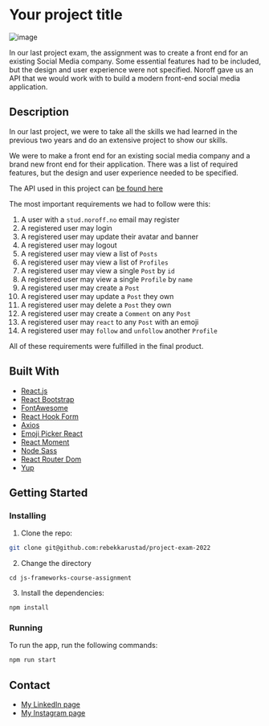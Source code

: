 # Your project title

![image](https://rebekkarustad.netlify.app/images/Project-exam.png)

In our last project exam, the assignment was to create a front end for an existing Social Media company. Some essential features had to be included, but the design and user experience were not specified. Noroff gave us an API that we would work with to build a modern front-end social media application.

## Description

In our last project, we were to take all the skills we had learned in the previous two years and do an extensive project to show our skills.

We were to make a front end for an existing social media company and a brand new front end for their application. There was a list of required features, but the design and user experience needed to be specified.

The API used in this project can [be found here](https://noroff-api-docs.netlify.app/)

The most important requirements we had to follow were this:

1. A user with a `stud.noroff.no` email may register
2. A registered user may login
3. A registered user may update their avatar and banner
4. A registered user may logout
5. A registered user may view a list of `Posts`
6. A registered user may view a list of `Profiles`
7. A registered user may view a single `Post` by `id`
8. A registered user may view a single `Profile` by `name`
9. A registered user may create a `Post`
10. A registered user may update a `Post` they own
11. A registered user may delete a `Post` they own
12. A registered user may create a `Comment` on any `Post`
13. A registered user may `react` to any `Post` with an emoji
14. A registered user may `follow` and `unfollow` another `Profile`

All of these requirements were fulfilled in the final product.

## Built With
- [React.js](https://reactjs.org/)
- [React Bootstrap](https://react-bootstrap.github.io/)
- [FontAwesome](https://fontawesome.com/)
- [React Hook Form](https://react-hook-form.com/)
- [Axios](https://axios-http.com/docs/intro)
- [Emoji Picker React](https://github.com/ealush/emoji-picker-react)
- [React Moment](https://github.com/headzoo/react-moment)
- [Node Sass](https://github.com/sass/node-sass)
- [React Router Dom](https://reactrouter.com/en/main)
- [Yup](https://github.com/jquense/yup)

## Getting Started

### Installing

1. Clone the repo:

```bash
git clone git@github.com:rebekkarustad/project-exam-2022
```

2. Change the directory

```
cd js-frameworks-course-assignment
```

3. Install the dependencies:

```
npm install
```

### Running

To run the app, run the following commands:

```bash
npm run start
```

## Contact

- [My LinkedIn page](https://www.linkedin.com/in/rebekka-rustad-96ab5389/)
- [My Instagram page](https://www.instagram.com/rrustad/)
